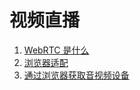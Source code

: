 # 视频直播

1. [WebRTC 是什么](./what_is_webrtc.md)
2. [浏览器适配](./polyfill.md)
3. [通过浏览器获取音视频设备](./device.md)
